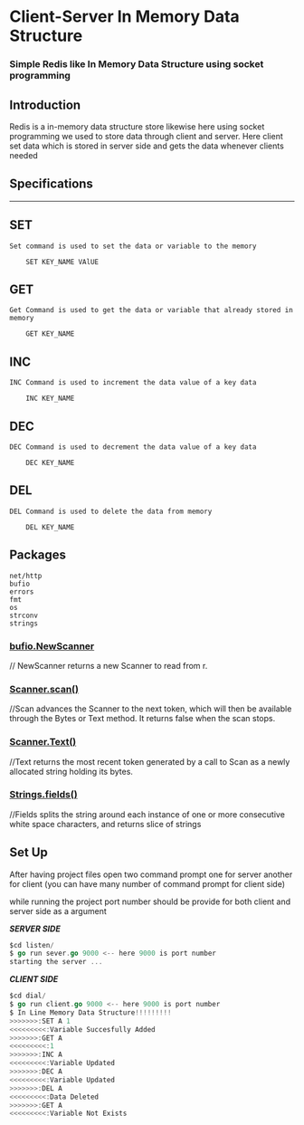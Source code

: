 # Client-Server In Memory Data Structure
### Simple Redis like In Memory Data Structure using socket programming

##  Introduction
Redis is a in-memory data structure store likewise here using socket programming we used to store data through client and server. Here client set data which is stored in server side and gets the data whenever clients needed

## Specifications
---
## SET 
    Set command is used to set the data or variable to the memory

        SET KEY_NAME VAlUE
## GET
    Get Command is used to get the data or variable that already stored in memory

        GET KEY_NAME
##  INC
    INC Command is used to increment the data value of a key data

        INC KEY_NAME
## DEC
    DEC Command is used to decrement the data value of a key data

        DEC KEY_NAME
##  DEL
    DEL Command is used to delete the data from memory

        DEL KEY_NAME
    

## Packages
    net/http
    bufio
	errors
	fmt
	os
	strconv
	strings

### [bufio.NewScanner](https://golang.org/pkg/bufio/#NewScanner)
// NewScanner returns a new Scanner to read from r.
### [Scanner.scan()](https://golang.org/pkg/bufio/#Scanner.Scan)
//Scan advances the Scanner to the next token, which will then be available through the Bytes or Text method. It returns false when the scan stops.
### [Scanner.Text()](https://golang.org/pkg/bufio/#Scanner.Text)
//Text returns the most recent token generated by a call to Scan as a newly allocated string holding its bytes.
### [Strings.fields()](https://golang.org/pkg/strings/#Fields)
//Fields splits the string around each instance of one or more consecutive white space characters, and returns slice of strings

## Set Up
After having project files open two command prompt one for server another for client (you can have many number of command prompt for client side) 
    
while running the project port number should be provide for both client and server side as a argument

***SERVER SIDE***
```GO
$cd listen/
$ go run sever.go 9000 <-- here 9000 is port number
starting the server ...
```

***CLIENT SIDE***
```Go
$cd dial/
$ go run client.go 9000 <-- here 9000 is port number
$ In Line Memory Data Structure!!!!!!!!!
>>>>>>>:SET A 1
<<<<<<<<<:Variable Succesfully Added
>>>>>>>:GET A
<<<<<<<<<:1
>>>>>>>:INC A
<<<<<<<<<:Variable Updated
>>>>>>>:DEC A
<<<<<<<<<:Variable Updated
>>>>>>>:DEL A
<<<<<<<<<:Data Deleted
>>>>>>>:GET A
<<<<<<<<<:Variable Not Exists
```



